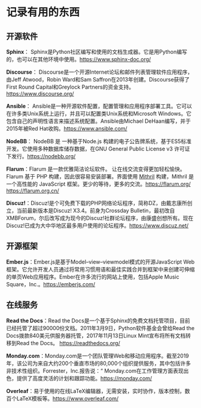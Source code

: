 # 记录有用的东西

## 开源软件

**Sphinx**： Sphinx是Python社区编写和使用的文档生成器。它是用Python编写的，也可以在其他环境中使用。https://www.sphinx-doc.org/

**Discourse**： Discourse是一个开源Internet论坛和邮件列表管理软件应用程序，由Jeff Atwood，Robin Ward和Sam Saffron在2013年创建。Discourse获得了First Round Capital和Greylock Partners的资金支持。https://www.discourse.org/

**Ansible**： Ansible是一种开源软件配置，配置管理和应用程序部署工具。它可以在许多类Unix系统上运行，并且可以配置类Unix系统和Microsoft Windows。它包含自己的声明性语言来描述系统配置。Ansible由Michael DeHaan编写，并于2015年被Red Hat收购。https://www.ansible.com/

**NodeBB**： NodeBB 是 一种基于Node.js 构建的电子公告牌系统，基于ES5标准开发。它使用多种数据库储存数据，在GNU General Public License v3 许可证下发行。https://nodebb.org/

**Flarum**：Flarum 是一款优雅简洁论坛软件。 让在线交流变得更加轻松愉快。Flarum 基于 PHP 构建，因此很容易安装部署。界面使用 [Mithril](http://mithril.js.org/) 构建，Mithril 是一个高性能的 JavaScript 框架。更少的等待，更多的交流。https://flarum.org/ https://flarum.org.cn/

**Discuz!**：Discuz!是个可免费下载的PHP网络论坛程序，简称DZ，由戴志康所创立，当前最新版本是Discuz! X3.4。前身为Crossday Bulletin，最初改自XMBForum，尔后改写成为现今的Discuz!社群论坛程序，由康盛创想所有。现在Discuz!已成为大中华地区最多用户使用的论坛程序。https://www.discuz.net/

## 开源框架

**Ember.js**：Ember.js是基于Model–view–viewmodel模式的开源JavaScript Web框架。它允许开发人员通过将常用习惯用语和最佳实践合并到框架中来创建可伸缩的单页Web应用程序。Ember在许多流行的网站上使用，包括Apple Music Square，Inc.。https://emberjs.com/

## 在线服务

**Read the Docs**：Read the Docs是一个基于Sphinx的免费文档托管项目，目前已经托管了超过90000份文档。2011年3月9日，Python软件基金会曾给Read the Docs拨款840美元供服务器托管，2017年11月13日Linux Mint宣布将所有文档转移到Read the Docs。 https://readthedocs.org/

**Monday.com**：Monday.com是一个团队管理Web和移动应用程序。截至2019年，该公司为来自大约200个垂直市场的80,000个组织提供服务，其中包括许多非技术性组织。Forrester，Inc.报告说：“ Monday.com在工作管理方面表现出色，提供了高度灵活的计划和跟踪功能。https://monday.com/

**Overleaf**：易于使用的在线LaTeX编辑器，无需安装，实时协作，版本控制，数百个LaTeX模板等。https://www.overleaf.com/

